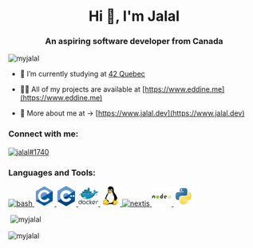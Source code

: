 <h1 align="center">Hi 👋, I'm Jalal</h1>
<h3 align="center">An aspiring software developer from Canada</h3>

<p align="left"> <img src="https://komarev.com/ghpvc/?username=myjalal&label=Profile%20views&color=0e75b6&style=flat" alt="myjalal" /> </p>

- 🔭 I’m currently studying at [42 Quebec](https://42quebec.com/en/home/)

- 👨‍💻 All of my projects are available at [https://www.eddine.me](https://www.eddine.me)

- 📄 More about me at -> [https://www.jalal.dev](https://www.jalal.dev)

<h3 align="left">Connect with me:</h3>
<p align="left">
<a href="https://discord.gg/jalal#1740" target="blank"><img align="center" src="https://raw.githubusercontent.com/rahuldkjain/github-profile-readme-generator/master/src/images/icons/Social/discord.svg" alt="jalal#1740" height="30" width="40" /></a>
</p>

<h3 align="left">Languages and Tools:</h3>
<p align="left"> <a href="https://www.gnu.org/software/bash/" target="_blank" rel="noreferrer"> <img src="https://www.vectorlogo.zone/logos/gnu_bash/gnu_bash-icon.svg" alt="bash" width="40" height="40"/> </a> <a href="https://www.cprogramming.com/" target="_blank" rel="noreferrer"> <img src="https://raw.githubusercontent.com/devicons/devicon/master/icons/c/c-original.svg" alt="c" width="40" height="40"/> </a> <a href="https://www.w3schools.com/cpp/" target="_blank" rel="noreferrer"> <img src="https://raw.githubusercontent.com/devicons/devicon/master/icons/cplusplus/cplusplus-original.svg" alt="cplusplus" width="40" height="40"/> </a> <a href="https://www.docker.com/" target="_blank" rel="noreferrer"> <img src="https://raw.githubusercontent.com/devicons/devicon/master/icons/docker/docker-original-wordmark.svg" alt="docker" width="40" height="40"/> </a> <a href="https://www.linux.org/" target="_blank" rel="noreferrer"> <img src="https://raw.githubusercontent.com/devicons/devicon/master/icons/linux/linux-original.svg" alt="linux" width="40" height="40"/> </a> <a href="https://nextjs.org/" target="_blank" rel="noreferrer"> <img src="https://cdn.worldvectorlogo.com/logos/nextjs-2.svg" alt="nextjs" width="40" height="40"/> </a> <a href="https://nodejs.org" target="_blank" rel="noreferrer"> <img src="https://raw.githubusercontent.com/devicons/devicon/master/icons/nodejs/nodejs-original-wordmark.svg" alt="nodejs" width="40" height="40"/> </a> <a href="https://www.python.org" target="_blank" rel="noreferrer"> <img src="https://raw.githubusercontent.com/devicons/devicon/master/icons/python/python-original.svg" alt="python" width="40" height="40"/> </a> </p>

<p>&nbsp;<img align="center" src="https://github-readme-stats.vercel.app/api?username=myjalal&show_icons=true&locale=en" alt="myjalal" /></p>

<p><img align="center" src="https://github-readme-streak-stats.herokuapp.com/?user=myjalal&" alt="myjalal" /></p>

